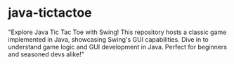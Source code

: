 # java-tictactoe
"Explore Java Tic Tac Toe with Swing! This repository hosts a classic game implemented in Java, showcasing Swing's GUI capabilities. Dive in to understand game logic and GUI development in Java. Perfect for beginners and seasoned devs alike!"
